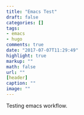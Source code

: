 ```yaml
---
title: "Emacs Test"
draft: false
categories: []
tags:
- emacs
- hugo
comments: true
date: "2017-07-07T11:29:49"
highlight: true
markup: ""
math: false
url: ""
[header]
caption: ""
image: ""
---
```


Testing emacs workflow.
